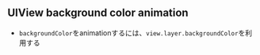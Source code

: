 ## UIView background color animation
- `backgroundColor`をanimationするには、`view.layer.backgroundColor`を利用する
